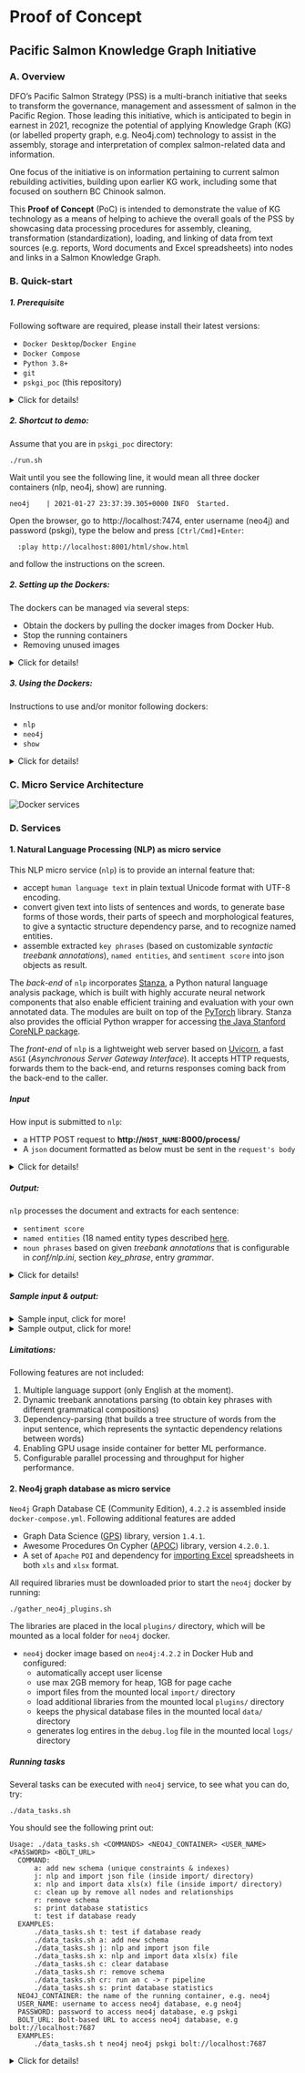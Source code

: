 # Proof of Concept
## Pacific Salmon Knowledge Graph Initiative

### A. Overview
DFO’s Pacific Salmon Strategy (PSS) is a multi-branch initiative that seeks to transform the governance, management and assessment of salmon in the Pacific Region. Those leading this initiative, which is anticipated to begin in earnest in 2021, recognize the potential of applying Knowledge Graph (KG) (or labelled property graph, e.g. Neo4j.com) technology to assist in the assembly, storage and interpretation of complex salmon-related data and information.

One focus of the initiative is on information pertaining to current salmon rebuilding activities, building upon earlier KG work, including some that focused on southern BC Chinook salmon.

This **Proof of Concept** (PoC) is intended to demonstrate the value of KG technology as a means of helping to achieve the overall goals of the PSS by showcasing data processing procedures for assembly, cleaning, transformation (standardization), loading, and linking of data from text sources (e.g. reports, Word documents and Excel spreadsheets) into nodes and links in a Salmon Knowledge Graph.

### B. Quick-start

##### 1. Prerequisite

Following software are required, please install their latest versions:
- `Docker Desktop`/`Docker Engine`
- `Docker Compose`
- `Python 3.8+`
- `git`
- `pskgi_poc` (this repository)

<details><summary>Click for details!</summary>

###### Step 1 - Install `Docker Desktop`/`Docker Engine`
For macOS or Windows install [Docker Desktop](https://docs.docker.com/desktop/).

For people who know what WSL is: Installing `Windows Subsystem for Linux 2`, a.k.a `WSL2` is highly recommended before installing Docker Desktop.

For Linux, install [Docker Engine](https://docs.docker.com/engine/).

**Important**: it is recommended that at least 6GB memory and 10GB disk space allowed for Docker Desktop. Check the `Preferences`, and then `Resources` menu-item of the `Docker` top menu icon to adjust them.

###### Step 2 - Install `Docker Compose`
For all system, install [Docker Compose](https://docs.docker.com/compose/).

###### Step 3 - Install `git`
Make sure that you have `git` install on your system.

- For Windows: Download [Git for Windows](https://git-scm.com/download/win) and install it.

- For macOS: install [homebrew](https://brew.sh), and then in Terminal:

      brew install git

- For Debian-based Linux:

      sudo apt update
      sudo apt upgrade
      sudo apt install git


- For RPM-based Linux:

      sudo yum upgrade
      sudo yum install git

*For Ubuntu: in case permission error is encountered at the first run of docker-compose, try to create the docker user group and add yourself to it*

    sudo groupadd docker
    sudo usermod -aG docker ${USER}

###### Step 4 - Install `Python`
Follow instructions this [guide](https://installpython3.com/).

###### Step 5 - Install `pskgi_poc` (this repository):
Check out the [repo](https://github.com/nghia71/pskgi_poc) by opening a Terminal or Command Prompt on your system, go to a directory where you want to place this repository, and type:

    git clone https://github.com/nghia71/pskgi_poc.git
    cd pskgi_poc

Collect addtional libraries for `neo4j`:

    ./gather_neo4j_plugins.sh

</details>

##### 2. Shortcut to demo:

Assume that you are in `pskgi_poc` directory:

    ./run.sh

Wait until you see the following line, it would mean all three docker containers (nlp, neo4j, show) are running.

    neo4j    | 2021-01-27 23:37:39.305+0000 INFO  Started.

Open the browser, go to http://localhost:7474, enter username (neo4j) and password (pskgi), type the below and press `[Ctrl/Cmd]+Enter`:

      :play http://localhost:8001/html/show.html

and follow the instructions on the screen.


##### 2. Setting up the Dockers:
The dockers can be managed via several steps:
- Obtain the dockers by pulling the docker images from Docker Hub.
- Stop the running containers
- Removing unused images

<details><summary>Click for details!</summary>

Make sure that all requirements in `1. Prerequisite` are satisfied.
It it **important** to note that all `docker` and `docker-compose` command must be execute inside the `pskgi_poc` repo directory, where the `docker-compose.yml` is present.

###### a. Obtain the dockers by pulling the built docker images from [repositories](https://hub.docker.com/repository/docker/nghiadh/nlp) on Docker Hub, create the containers, and run them

    docker-compose pull
    docker-compose up --no-build

*Note: it will takes sometimes to download about 2GB image.*

Add a `-d` option if you want them run in the background

    docker-compose up -d --no-build

***[Optional]: Build the docker images, create the containers, and run them***

Rebuild the image:

    docker-compose up --build

*Note: it will takes sometimes to download `PyTorch` (700MB), and neural English language models for `stanza`.*

Add a `-d` option if you want them run in the background

    docker-compose up -d --build

Later invocations:

    docker-compose up


###### b. Stop the running containers

If they are running on the console (i.e. without `-d` option). Press `Ctrl+C` to gracefully shutdow.

You can also stop it from the other Terminal (in `pskgi_poc` directory):

    docker-compose down

###### c. Removing unused images

    docker image prune

*Note: it is worth to run because it can remove over 3.5GB temporary data produced during the build of the docker image*

</details>

##### 3. Using the Dockers:

Instructions to use and/or monitor following dockers:
- `nlp`
- `neo4j`
- `show`

<details><summary>Click for details!</summary>

##### a. `nlp`:

Assume that you are in `pskgi_poc` directory, check if it's running:

    cd test

**For macOS, Linux**

    ./check_nlp.sh http://127.0.0.1:8000/

**For Windows**

Assume that you are in `pskgi_poc` directory, check if it's running:

    check_nlp.bat http://127.0.0.1:8000/

If the script prints `"OK"`, the service is ready, then test it with proper input. You should see `json` output on the console.

**For macOS, Linux**

    ./test_nlp.sh http://127.0.0.1:8000/process/ nlp_input.txt

**For Windows**

    test_nlp.bat http://127.0.0.1:8000/process/ nlp_input.txt


*Note 1: the `nlp` docker is accessible from anywhere if the host's IP and port 8000 is reachable.*

*Note 2: see the Input and Output sections of the Natural Language Processing (NLP) micro service for more details*

##### b. `neo4j`:

Assume that you are in `pskgi_poc` directory, check if it's running:

    cd test

**For macOS, Linux**

    ./data_tasks.sh t neo4j neo4j pskgi bolt://localhost:7687/

**For all OS**

You can start a browser and points it at http://localhost:7474/.

*Note 1: the `neo4j` docker is accessible from anywhere if the host's IP and port 7474 is reachable.*

Create a new set of unique constraints and indexes defined in a `Cypher Query Language` (`cql`) script, which is placed in the local `cql/` directory.

    ./data_tasks.sh a neo4j neo4j pskgi bolt://localhost:7687 cql/nlp_schema.cql

Import data from a `xlsx` formatted data file, placed in `import/` directory, for example `input.xlsx`. There is no need for prefix `import/` since `neo4j` will see it at the mounted volume inside the container.

    ./data_tasks.sh j neo4j neo4j pskgi bolt://localhost:7687 /input.xlsx psf_news\!A1:B6 http://nlp:8000/process/

Open the browser, go to http://localhost:7474, enter username (neo4j) and password (pskgi), type the below and press `[Ctrl/Cmd]+Enter`:

    MATCH (e:NE)-[:E_IN_S]->(s)<-[:E_IN_S]-(loc:LOC)-[:W_IN_E]-(w:LW)
      WHERE e.c IN ["Coho", "Chinook", "Chum", "Sockeye"] AND w.l = "river"
    WITH e, loc
      MATCH (e)-[:E_IN_D]->(d)<-[:K_IN_D]-(k:KP)-[:W_IN_K]-(w:LW)
        WHERE w.l IN ["habitat", "project", "grant"]
    WITH DISTINCT(d) AS d, e, COLLECT(DISTINCT(loc)) AS oc, COLLECT(DISTINCT(k)) AS kc
    RETURN DISTINCT(e) AS species, COLLECT([d, oc, kc]) AS mentioned_locations;

![Match locations, key phrases related to salmons in projects or grants](img/graph.png)

##### c. `show`:

  A simple docker, to host the interactive slideshow.

    docker-compose pull
    docker-compose up --no-build

  To build this docker:

    docker-compose up --build show

  Open the brower, go to http://localhost:7474, enter username (neo4j) and password (pskgi), type the below and press `[Ctrl/Cmd]+Enter`:

    :play http://localhost:8001/html/show.html

  and follow the instructions on the screen.

</details>

### C. Micro Service Architecture

![Docker services](img/docker-compose.png)

### D. Services

#### 1. Natural Language Processing (NLP) as micro service

This NLP micro service (`nlp`) is to provide an internal feature that:
- accept `human language text` in plain textual Unicode format with UTF-8 encoding.
- convert given text into lists of sentences and words, to generate base forms of those words, their parts of speech and morphological features, to give a syntactic structure dependency parse, and to recognize named entities.
- assemble extracted `key phrases` (based on customizable *syntactic treebank annotations*), `named entities`, and `sentiment score` into json objects as result.

The *back-end* of `nlp` incorporates [Stanza](https://stanfordnlp.github.io/stanza/), a Python natural language analysis package, which is built with highly accurate neural network components that also enable efficient training and evaluation with your own annotated data. The modules are built on top of the [PyTorch](https://pytorch.org) library. Stanza also provides the official Python wrapper for accessing [the Java Stanford CoreNLP package](https://stanfordnlp.github.io/CoreNLP/).

The *front-end* of `nlp` is a lightweight web server based on [Uvicorn](https://www.uvicorn.org), a fast `ASGI` (*Asynchronous Server Gateway Interface*). It accepts HTTP requests, forwards them to the back-end, and returns responses coming back from the back-end to the caller.

##### Input
How input is submitted to `nlp`:
- a HTTP POST request to **http://`HOST_NAME`:8000/process/**
- A `json` document formatted as below must be sent in the `request's body`

<details><summary>Click for details!</summary>


      ####################
      # Define the document model that the webapp receives from submission:
      # It is a json format:
      # {
      #   "u": the uid of the document, the webapp retains and returns it
      #   "c": the textual content of the document.
      # }

</details>

##### Output:
`nlp` processes the document and extracts for each sentence:
- `sentiment score`
- `named entities` (18 named entity types
described [here](https://stanfordnlp.github.io/stanza/available_models.html).
- `noun phrases` based on given *treebank annotations* that is configurable
in *conf/nlp.ini*, section *key_phrase*, entry *grammar*.

<details><summary>Click for details!</summary>

  Output is a `json` document in following format:

      {
          'u': the uid of the document
          'p': the processed content, see PostProcessor for more information
      }

  Processed document is represented by a list of sentences, each is a dictionary:

      {
          't': the original text of the sentence,
          's': the sentiment score (0, 1, 2), as a string,
          'e': list of extracted entities (see below),
          'k': list of extracted key phrases, for format see below
      }

    Extracted entities of a document is a list of dictionaries:

      {
          't': the entity type, one of the 18 named entity types, e.g. PERSON,
          'c': the textual content, for example `First Nations`,
          'w': list of words, each is a dictionary, see below
      }

    Extracted key phrases of a sentence is a list of dictionaries:

      {
          'c': the textual content, e.g. `restoration stock assessment activities`
          'w': list of words, each is a dictionary, see below
      }

    Extracted word in format of {'c': word text, 'l': lemmatized form}

    *Note: a key phrase is collected from a sentence by using treebank-specific grammar on the `xpos` property of each word in a sentence:*

      JJ? ((VB[G|N|D]|NN[P]?[S]?) (HYPH|IN|POS)*)* NN[P]?[S]?

</details>

##### Sample input & output:

<details>
  <summary>Sample input, click for more!</summary>

  Sample input from [PSF](https://www.psf.ca/news-media/238056-granted-16-south-vancouver-island-salmon-community-projects-pacific-salmon), this can be located at `test/nlp_input.txt`

      [
        {
          "u":"123",
          "c":"The Pacific Salmon Foundation (PSF) announces grants for 16 projects in the South Vancouver Island region, totalling $238,056 through the PSF Community Salmon Program (CSP). The total value of the projects, which includes community fundraising, contributions and volunteer time, is $1,488,711 and is focused on the rehabilitation of key Pacific salmon habitats and stock enhancement in the South Vancouver Island area."
        }
      ]
</details>

<details>
  <summary>Sample output, click for more!</summary>

  Sample output from processing of the above input.

    [
      {
       "p" : {
          "et" : [
             {
                "c" : "The Pacific Salmon Foundation (PSF)",
                "l" : [
                   "the",
                   "pacific",
                   "salmon",
                   "foundation",
                   "(",
                   "psf",
                   ")"
                ],
                "t" : "ORG"
             },
             {
                "c" : "16",
                "l" : [
                   "16"
                ],
                "t" : "CARDINAL"
             },
             {
                "c" : "South Vancouver Island",
                "l" : [
                   "south",
                   "vancouver",
                   "island"
                ],
                "t" : "LOC"
             },
             {
                "c" : "238,056",
                "l" : [
                   "238,056"
                ],
                "t" : "MONEY"
             },
             {
                "c" : "the PSF Community Salmon Program",
                "l" : [
                   "the",
                   "psf",
                   "community",
                   "salmon",
                   "program"
                ],
                "t" : "ORG"
             },
             {
                "c" : "CSP",
                "l" : [
                   "csp"
                ],
                "t" : "ORG"
             },
             {
                "c" : "1,488,711",
                "l" : [
                   "1,488,711"
                ],
                "t" : "MONEY"
             },
             {
                "c" : "Pacific",
                "l" : [
                   "pacific"
                ],
                "t" : "LOC"
             },
             {
                "c" : "South Vancouver Island",
                "l" : [
                   "south",
                   "vancouver",
                   "island"
                ],
                "t" : "LOC"
             }
          ],
          "st" : [
             {
                "kp" : [
                   {
                      "c" : "Pacific Salmon Foundation",
                      "l" : [
                         "pacific",
                         "salmon",
                         "foundation"
                      ]
                   },
                   {
                      "c" : "PSF",
                      "l" : [
                         "psf"
                      ]
                   },
                   {
                      "c" : "grants",
                      "l" : [
                         "grant"
                      ]
                   },
                   {
                      "c" : "projects",
                      "l" : [
                         "project"
                      ]
                   },
                   {
                      "c" : "South Vancouver Island region",
                      "l" : [
                         "south",
                         "vancouver",
                         "island",
                         "region"
                      ]
                   },
                   {
                      "c" : "PSF Community Salmon Program",
                      "l" : [
                         "psf",
                         "community",
                         "salmon",
                         "program"
                      ]
                   },
                   {
                      "c" : "CSP",
                      "l" : [
                         "csp"
                      ]
                   }
                ],
                "ot" : "The Pacific Salmon Foundation (PSF) announces grants for 16 projects in the South Vancouver Island region, totalling $238,056 through the PSF Community Salmon Program (CSP).",
                "sm" : 1
             },
             {
                "kp" : [
                   {
                      "c" : "total value",
                      "l" : [
                         "total",
                         "value"
                      ]
                   },
                   {
                      "c" : "projects",
                      "l" : [
                         "project"
                      ]
                   },
                   {
                      "c" : "community fundraising",
                      "l" : [
                         "community",
                         "fundraising"
                      ]
                   },
                   {
                      "c" : "contributions",
                      "l" : [
                         "contribution"
                      ]
                   },
                   {
                      "c" : "volunteer time",
                      "l" : [
                         "volunteer",
                         "time"
                      ]
                   },
                   {
                      "c" : "rehabilitation",
                      "l" : [
                         "rehabilitation"
                      ]
                   },
                   {
                      "c" : "key Pacific salmon habitats",
                      "l" : [
                         "key",
                         "pacific",
                         "salmon",
                         "habitat"
                      ]
                   },
                   {
                      "c" : "stock enhancement",
                      "l" : [
                         "stock",
                         "enhancement"
                      ]
                   },
                   {
                      "c" : "South Vancouver Island area",
                      "l" : [
                         "south",
                         "vancouver",
                         "island",
                         "area"
                      ]
                   }
                ],
                "ot" : "The total value of the projects, which includes community fundraising, contributions and volunteer time, is $1,488,711 and is focused on the rehabilitation of key Pacific salmon habitats and stock enhancement in the South Vancouver Island area.",
                "sm" : 2
             }
          ]
       },
       "u" : "123"
     }
    ]
</details>

##### Limitations:
Following features are not included:
1. Multiple language support (only English at the moment).
2. Dynamic treebank annotations parsing (to obtain key phrases with different grammatical compositions)
3. Dependency-parsing (that builds a tree structure of words from the input sentence, which represents the syntactic dependency relations between words)
4. Enabling GPU usage inside container for better ML performance.
5. Configurable parallel processing and throughput for higher performance.

#### 2. Neo4j graph database as micro service

`Neo4j` Graph Database CE (Community Edition), `4.2.2` is assembled inside `docker-compose.yml`. Following additional features are added
- Graph Data Science ([GPS](https://neo4j.com/developer/graph-data-science/)) library, version `1.4.1`.
- Awesome Procedures On Cypher ([APOC](https://neo4j.com/labs/apoc/)) library, version `4.2.0.1`.
- A set of `Apache` `POI` and dependency for [importing Excel](https://neo4j.com/labs/apoc/4.2/import/xls/) spreadsheets in both `xls` and `xlsx` format.

All required libraries must be downloaded prior to start the `neo4j` docker by running:

    ./gather_neo4j_plugins.sh

The libraries are placed in the local `plugins/` directory, which will be mounted as a local folder for `neo4j` docker.

- `neo4j` docker image based on `neo4j:4.2.2` in Docker Hub and configured:
  + automatically accept user license
  + use max 2GB memory for heap, 1GB for page cache
  + import files from the mounted local `import/` directory
  + load additional libraries from the mounted local `plugins/` directory
  + keeps the physical database files in the mounted local `data/` directory
  + generates log entires in the `debug.log` file in the mounted local `logs/` directory

##### Running tasks
Several tasks can be executed with `neo4j` service, to see what you can do, try:

    ./data_tasks.sh

You should see the following print out:

```
Usage: ./data_tasks.sh <COMMANDS> <NEO4J_CONTAINER> <USER_NAME> <PASSWORD> <BOLT_URL>
  COMMAND:
      a: add new schema (unique constraints & indexes)
      j: nlp and import json file (inside import/ directory)
      x: nlp and import data xls(x) file (inside import/ directory)
      c: clean up by remove all nodes and relationships
      r: remove schema
      s: print database statistics
      t: test if database ready
  EXAMPLES:
      ./data_tasks.sh t: test if database ready
      ./data_tasks.sh a: add new schema
      ./data_tasks.sh j: nlp and import json file
      ./data_tasks.sh x: nlp and import data xls(x) file
      ./data_tasks.sh c: clear database
      ./data_tasks.sh r: remove schema
      ./data_tasks.sh cr: run an c -> r pipeline
      ./data_tasks.sh s: print database statistics
  NEO4J_CONTAINER: the name of the running container, e.g. neo4j
  USER_NAME: username to access neo4j database, e.g neo4j
  PASSWORD: password to access neo4j database, e.g pskgi
  BOLT_URL: Bolt-based URL to access neo4j database, e.g bolt://localhost:7687
  EXAMPLES:
      ./data_tasks.sh t neo4j neo4j pskgi bolt://localhost:7687
```

<details><summary>Click for details!</summary>

Test if `neo4j` docker container is running:

    ./data_tasks.sh t neo4j neo4j pskgi bolt://localhost:7687

[Optional] Clear - remove all nodes and relationships from - the database (note that this might slow down for large database):

    ./data_tasks.sh c neo4j neo4j pskgi bolt://localhost:7687

[Optional] Remove all unique constraints and indexes from the database :

    ./data_tasks.sh r neo4j neo4j pskgi bolt://localhost:7687

[Optional] Create a new set of unique constraints and indexes defined in a `Cypher Query Language` (`cql`) script, which is placed in the local `cql/` directory. Note that this needs to be done only once and before any data import

    ./data_tasks.sh a neo4j neo4j pskgi bolt://localhost:7687 cql/nlp_schema.cql

Import data from a `json` formatted data file, placed in `import/` directory, for example `input.json`. There is no need for prefix `import/` since `neo4j` will see it at the mounted volume inside the container. Note that
the `nlp` service is access at the URL http://nlp:8000/process/. `neo4j` and `nlp` services communicate via a private network `backend`, which is not exposed outside, so `neo4j` *sees* `nlp` by its own hostname `nlp`.

    ./data_tasks.sh j neo4j neo4j pskgi bolt://localhost:7687 input.json http://nlp:8000/process/

Import data from a `xlsx` formatted data file, placed in `import/` directory, for example `input.xlsx`. There is no need for prefix `import/` since `neo4j` will see it at the mounted volume inside the container. Note that
the `nlp` service is access at the URL http://nlp:8000/process/. `neo4j` and `nlp` services communicate via a private network `backend`, which is not exposed outside, so `neo4j` *sees* `nlp` by its own hostname `nlp`.

    ./data_tasks.sh j neo4j neo4j pskgi bolt://localhost:7687 /input.xlsx psf_news\!A1:B6 http://nlp:8000/process/

*Important*: the slash `/` in `/input.xlsx` is mandatory. The `!` in `psf_news\!A1:B6` is to escape the special character `!` in shell command. Note that the `psf_news\!A1:B6` is considered as a input sheet. Line numbers starts at 0, so `psf_news\!A1:B6` means to use cells from the region `A2:B6` in the Excel file.

</details>
